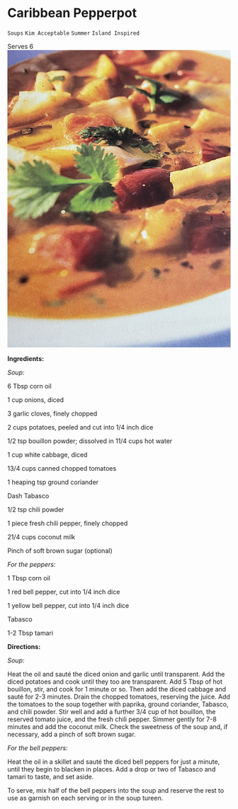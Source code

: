 # Caribbean Pepperpot

`Soups` `Kim Acceptable` `Summer` `Island Inspired`

Serves 6
![Image_20221218_114200.jpeg](image/Image_20221218_114200.jpeg)

**Ingredients:**

_Soup:_

6 Tbsp corn oil

1 cup onions, diced

3 garlic cloves, finely chopped

2 cups potatoes, peeled and cut into 1/4 inch dice

1/2 tsp bouillon powder; dissolved in 11/4 cups hot water

1 cup white cabbage, diced

13/4 cups canned chopped tomatoes 

1 heaping tsp ground coriander

Dash Tabasco

1/2 tsp chili powder

1 piece fresh chili pepper, finely chopped

21/4 cups coconut milk

Pinch of soft brown sugar (optional)

_For the peppers:_

1 Tbsp corn oil

1 red bell pepper, cut into 1/4 inch dice

1 yellow bell pepper, cut into 1/4 inch dice

Tabasco

1-2 Tbsp tamari

**Directions:**

_Soup:_

Heat the oil and sauté the diced onion and garlic until transparent. Add the diced potatoes and cook until they too are transparent. Add 5 Tbsp of hot bouillon, stir, and cook for 1 minute or so. Then add the diced cabbage and sauté for 2-3 minutes. Drain the chopped tomatoes, reserving the juice. Add the tomatoes to the soup together with paprika, ground coriander, Tabasco, and chili powder. Stir well and add a further 3/4 cup of hot bouillon, the reserved tomato juice, and the fresh chili pepper. Simmer gently for 7-8 minutes and add the coconut milk. Check the sweetness of the soup and, if necessary, add a pinch of soft brown sugar. 

_For the bell peppers:_

Heat the oil in a skillet and sauté the diced bell peppers for just a minute, until they begin to blacken in places. Add a drop or two of Tabasco and tamari to taste, and set aside. 

To serve, mix half of the bell peppers into the soup and reserve the rest to use as garnish on each serving or in the soup tureen. 
